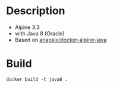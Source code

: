 # Description

- Alpine 3.3
- with Java 8 (Oracle)
- Based on [anapsix/docker-alpine-java](https://github.com/anapsix/docker-alpine-java)

# Build

```
docker build -t java8 .
```
